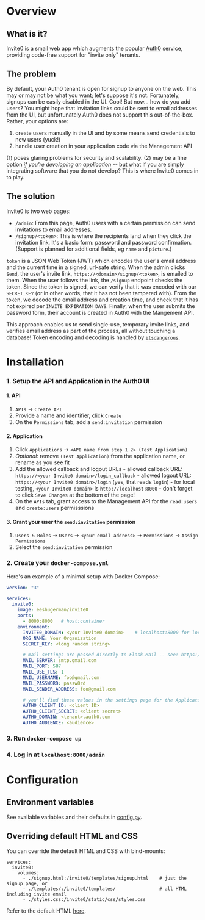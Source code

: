 # Overview
## What is it?
Invite0 is a small web app which augments the popular [Auth0](https://auth0.com) service, providing code-free support for "invite only" tenants.

## The problem
By default, your Auth0 tenant is open for signup to anyone on the web. This may or may not be what you want; let's suppose it's not. Fortunately, signups can be easily disabled in the UI. Cool! But now... how do you add users? You might hope that invitation links could be sent to email addresses from the UI, but unfortunately Auth0 does not support this out-of-the-box. Rather, your options are:

  1. create users manually in the UI and by some means send credentials to new users (yuck!)
  2. handle user creation in your application code via the Management API

(1) poses glaring problems for security and scalability. (2) may be a fine option _if you're developing an application_ -- but what if you are simply integrating software that you do not develop? This is where Invite0 comes in to play.

## The solution
Invite0 is two web pages:
- `/admin`: From this page, Auth0 users with a certain permission can send invitations to email addresses.
- `/signup/<token>`: This is where the recipients land when they click the invitation link. It's a basic form: password and password confirmation. (Support is planned for additional fields, eg `name` and `picture`.)

`token` is a JSON Web Token (JWT) which encodes the user's email address and the current time in a signed, url-safe string. When the admin clicks `Send`, the user's invite link, `https://<domain>/signup/<token>`, is emailed to them. When the user follows the link, the `/signup` endpoint checks the token. Since the token is signed, we can verify that it was encoded with our `SECRET_KEY` (or in other words, that it has not been tampered with). From the token, we decode the email address and creation time, and check that it has not expired per `INVITE_EXPIRATION_DAYS`. Finally, when the user submits the password form, their account is created in Auth0 with the Mangement API.

This approach enables us to send single-use, temporary invite links, and verifies email address as part of the process, all without touching a database! Token encoding and decoding is handled by [`itsdangerous`](https://github.com/pallets/itsdangerous).

# Installation

### 1. Setup the API and Application in the Auth0 UI
#### 1. API
  1. `APIs` -> `Create API`
  2. Provide a name and identifier, click `Create`
  3. On the `Permissions` tab, add a `send:invitation` permission

#### 2. Application
  1. Click `Applications` -> `<API name from step 1.2> (Test Application)`
  2. _Optional_: remove `(Test Application)` from the application name, or rename as you see fit
  3. Add the allowed callback and logout URLs
    - allowed callback URL: `https://<your Invite0 domain>/login_callback`
    - allowed logout URL: `https://<your Invite0 domain>/login` (yes, that reads `login`)
    - for local testing, `<your Invite0 domain>` is `http://localhost:8000`
    - don't forget to click `Save Changes` at the bottom of the page!
  4. On the `APIs` tab, grant access to the Management API for the `read:users` and `create:users` permisssions

#### 3. Grant your user the `send:invitation` permission
  1. `Users & Roles` -> `Users` -> `<your email address>` -> `Permissions` -> `Assign Permissions`
  2. Select the `send:invitation` permission

### 2. Create your `docker-compose.yml`
Here's an example of a minimal setup with Docker Compose:
```yaml
version: "3"

services:
  invite0:
    image: eeshugerman/invite0
    ports:
      - 8000:8000   # host:container
    environment:
      INVITE0_DOMAIN: <your Invite0 domain>    # localhost:8000 for local testing
      ORG_NAME: Your Organization
      SECRET_KEY: <long random string>

      # mail settings are passed directly to Flask-Mail -- see: https://pythonhosted.org/Flask-Mail
      MAIL_SERVER: smtp.gmail.com
      MAIL_PORT: 587
      MAIL_USE_TLS: 1
      MAIL_USERNAME: foo@gmail.com
      MAIL_PASSWORD: passw0rd
      MAIL_SENDER_ADDRESS: foo@gmail.com

      # you'll find these values in the settings page for the Application and API created in steps 1 and 2
      AUTH0_CLIENT_ID: <client ID>
      AUTH0_CLIENT_SECRET: <client secret>
      AUTH0_DOMAIN: <tenant>.auth0.com
      AUTH0_AUDIENCE: <audience>
```
### 3. Run `docker-compose up`

### 4. Log in at `localhost:8000/admin`
# Configuration
## Environment variables
See available variables and their defaults in [config.py](invite0/config.py).

## Overriding default HTML and CSS
You can override the default HTML and CSS with bind-mounts:
```
services:
  invite0:
    volumes:
      - ./signup.html:/invite0/templates/signup.html    # just the signup page, or
      - ./templates/:/invite0/templates/                # all HTML including invite email
      - ./styles.css:/invite0/static/css/styles.css
```
Refer to the default HTML [here](invite0/templates).
